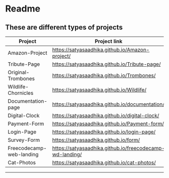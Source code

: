 # Readme 
## These are different types of projects

|  Project                    |                   Project link                         |
|-----------------------------|--------------------------------------------------------|
|     Amazon-Project          |  https://satyasaadhika.github.io/Amazon-project/       |
|     Tribute-Page            |  https://satyasaadhika.github.io/Tribute-page/         |
|     Original-Trombones      |  https://satyasaadhika.github.io/Trombones/            | 
|     Wildlife-Chornicles     |  https://satyasaadhika.github.io/Wildlife/             |
|     Documentation-page      |  https://satyasaadhika.github.io/documentation/        |
|     Digital-Clock           |  https://satyasaadhika.github.io/digital-clock/        |
|     Payment-Form            |  https://satyasaadhika.github.io/Payment-form/         |
|     Login-Page              |  https://satyasaadhika.github.io/login-page/           |
|     Survey-Form             |  https://satyasaadhika.github.io/form/                 |
|  Freecodecamp-web-landing|  https://satyasaadhika.github.io/freecodecamp-wd-landing/ |
|    Cat-Photos               |  https://satyasaadhika.github.io/cat-photos/           |
---------------------------------------------------------------------------------------
